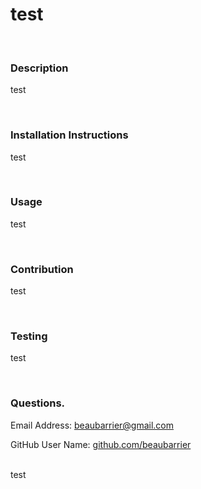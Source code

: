 <h1> test</h1>
    <br>
    <h3>Description</h3>
    <p>test</p>
    <br>
    <h3>Installation Instructions</h3>
    <p>test </p>
    <br>
    <h3>Usage</h3>
    <p>test</p>
    <br>
    <h3>Contribution</h3>
    <p>test</p>
    <br>
    <h3>Testing</h3>
    <p>test</p>
    <br>
    <h3>Questions.</h3>
    <p>Email Address: <a href="mailto:beaubarrier@gmail.com"> beaubarrier@gmail.com </a></p>
    <p>GitHub User Name: <a href="www.github.com/beaubarrier"> github.com/beaubarrier</a></p>
    <br>
    test
    <br>
    